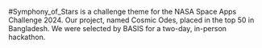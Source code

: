 #Symphony_of_Stars is a challenge theme for the NASA Space Apps Challenge 2024.
Our project, named Cosmic Odes, placed in the top 50 in Bangladesh.
We were selected by BASIS for a two-day, in-person hackathon.
